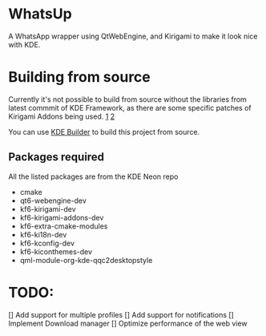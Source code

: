 # WhatsUp

A WhatsApp wrapper using QtWebEngine, and Kirigami to make it look nice with KDE.

# Building from source

Currently it's not possible to build from source without the libraries from latest commmit of KDE Framework, as there are some specific patches of Kirigami Addons being used. [1](https://invent.kde.org/libraries/kirigami-addons/-/merge_requests/371) [2](https://invent.kde.org/libraries/kirigami-addons/-/merge_requests/373)

You can use [KDE Builder](https://kde-builder.kde.org/) to build this project from source.

## Packages required
All the listed packages are from the KDE Neon repo

- cmake
- qt6-webengine-dev
- kf6-kirigami-dev
- kf6-kirigami-addons-dev
- kf6-extra-cmake-modules
- kf6-ki18n-dev
- kf6-kconfig-dev
- kf6-kiconthemes-dev
- qml-module-org-kde-qqc2desktopstyle

# TODO:

[] Add support for multiple profiles
[] Add support for notifications
[] Implement Download manager
[] Optimize performance of the web view
